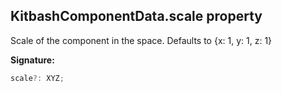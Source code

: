 
## KitbashComponentData.scale property

Scale of the component in the space. Defaults to {<!-- -->x: 1, y: 1, z: 1<!-- -->}

**Signature:**

```typescript
scale?: XYZ;
```
